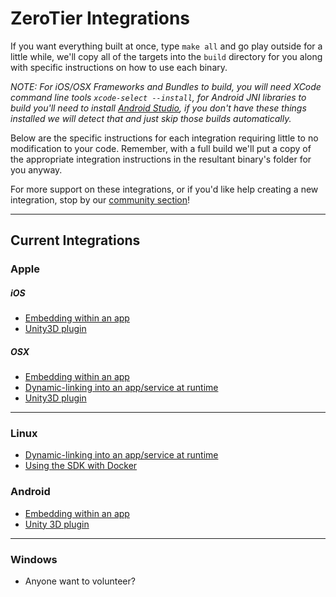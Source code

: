 ZeroTier Integrations
====

If you want everything built at once, type `make all` and go play outside for a little while, we'll copy all of the targets into the `build` directory for you along with specific instructions on how to use each binary.

*NOTE: For iOS/OSX Frameworks and Bundles to build, you will need XCode command line tools `xcode-select --install`, for Android JNI libraries to build you'll need to install [Android Studio](https://developer.android.com/studio/index.html), if you don't have these things installed we will detect that and just skip those builds automatically.*

Below are the specific instructions for each integration requiring little to no modification to your code. Remember, with a full build we'll put a copy of the appropriate integration instructions in the resultant binary's folder for you anyway. 

For more support on these integrations, or if you'd like help creating a new integration, stop by our [community section](https://www.zerotier.com/community/)!

***
## Current Integrations


### Apple
##### iOS
 - [Embedding within an app](../docs/ios_zt_sdk.md)
 - [Unity3D plugin](../docs/unity3d_ios_zt_sdk.md)

##### OSX
 - [Embedding within an app](../docs/osx_zt_sdk.md) 
 - [Dynamic-linking into an app/service at runtime](../docs/osx_zt_sdk.md) 
 - [Unity3D plugin](../docs/unity3d_osx_zt_sdk.md) 

***
### Linux
 - [Dynamic-linking into an app/service at runtime](../docs/linux_zt_sdk.md) 
 - [Using the SDK with Docker](../docs/docker_linux_zt_sdk.md)

### Android
 - [Embedding within an app](../docs/android_zt_sdk.md) 
 - [Unity 3D plugin](../docs/unity3d_android_zt_sdk.md) 

***
### Windows
 - Anyone want to volunteer?

